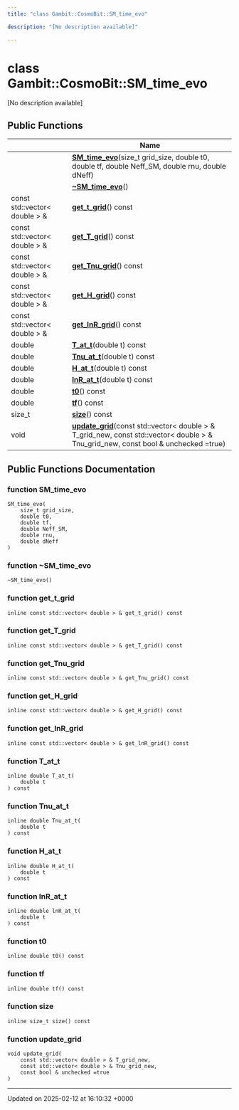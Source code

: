 ```yaml
---
title: "class Gambit::CosmoBit::SM_time_evo"

description: "[No description available]"

---
```


# class Gambit::CosmoBit::SM_time_evo



[No description available]

## Public Functions

|                | Name           |
| -------------- | -------------- |
| | **[SM_time_evo](/documentation/code/classes/classgambit_1_1cosmobit_1_1sm__time__evo/#function-sm-time-evo)**(size_t grid_size, double t0, double tf, double Neff_SM, double rnu, double dNeff) |
| | **[~SM_time_evo](/documentation/code/classes/classgambit_1_1cosmobit_1_1sm__time__evo/#function-sm-time-evo)**() |
| const std::vector< double > & | **[get_t_grid](/documentation/code/classes/classgambit_1_1cosmobit_1_1sm__time__evo/#function-get-t-grid)**() const |
| const std::vector< double > & | **[get_T_grid](/documentation/code/classes/classgambit_1_1cosmobit_1_1sm__time__evo/#function-get-t-grid)**() const |
| const std::vector< double > & | **[get_Tnu_grid](/documentation/code/classes/classgambit_1_1cosmobit_1_1sm__time__evo/#function-get-tnu-grid)**() const |
| const std::vector< double > & | **[get_H_grid](/documentation/code/classes/classgambit_1_1cosmobit_1_1sm__time__evo/#function-get-h-grid)**() const |
| const std::vector< double > & | **[get_lnR_grid](/documentation/code/classes/classgambit_1_1cosmobit_1_1sm__time__evo/#function-get-lnr-grid)**() const |
| double | **[T_at_t](/documentation/code/classes/classgambit_1_1cosmobit_1_1sm__time__evo/#function-t-at-t)**(double t) const |
| double | **[Tnu_at_t](/documentation/code/classes/classgambit_1_1cosmobit_1_1sm__time__evo/#function-tnu-at-t)**(double t) const |
| double | **[H_at_t](/documentation/code/classes/classgambit_1_1cosmobit_1_1sm__time__evo/#function-h-at-t)**(double t) const |
| double | **[lnR_at_t](/documentation/code/classes/classgambit_1_1cosmobit_1_1sm__time__evo/#function-lnr-at-t)**(double t) const |
| double | **[t0](/documentation/code/classes/classgambit_1_1cosmobit_1_1sm__time__evo/#function-t0)**() const |
| double | **[tf](/documentation/code/classes/classgambit_1_1cosmobit_1_1sm__time__evo/#function-tf)**() const |
| size_t | **[size](/documentation/code/classes/classgambit_1_1cosmobit_1_1sm__time__evo/#function-size)**() const |
| void | **[update_grid](/documentation/code/classes/classgambit_1_1cosmobit_1_1sm__time__evo/#function-update-grid)**(const std::vector< double > & T_grid_new, const std::vector< double > & Tnu_grid_new, const bool & unchecked =true) |

## Public Functions Documentation

### function SM_time_evo

```
SM_time_evo(
    size_t grid_size,
    double t0,
    double tf,
    double Neff_SM,
    double rnu,
    double dNeff
)
```


### function ~SM_time_evo

```
~SM_time_evo()
```


### function get_t_grid

```
inline const std::vector< double > & get_t_grid() const
```


### function get_T_grid

```
inline const std::vector< double > & get_T_grid() const
```


### function get_Tnu_grid

```
inline const std::vector< double > & get_Tnu_grid() const
```


### function get_H_grid

```
inline const std::vector< double > & get_H_grid() const
```


### function get_lnR_grid

```
inline const std::vector< double > & get_lnR_grid() const
```


### function T_at_t

```
inline double T_at_t(
    double t
) const
```


### function Tnu_at_t

```
inline double Tnu_at_t(
    double t
) const
```


### function H_at_t

```
inline double H_at_t(
    double t
) const
```


### function lnR_at_t

```
inline double lnR_at_t(
    double t
) const
```


### function t0

```
inline double t0() const
```


### function tf

```
inline double tf() const
```


### function size

```
inline size_t size() const
```


### function update_grid

```
void update_grid(
    const std::vector< double > & T_grid_new,
    const std::vector< double > & Tnu_grid_new,
    const bool & unchecked =true
)
```


-------------------------------

Updated on 2025-02-12 at 16:10:32 +0000